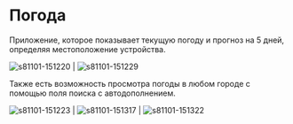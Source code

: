 # Погода

Приложение, которое показывает текущую погоду и прогноз на 5 дней, определяя местоположение устройства.

 ![s81101-151220](https://user-images.githubusercontent.com/15233278/47854168-b777cb80-dde9-11e8-8d8a-f24483d566ca.jpg) | ![s81101-151229](https://user-images.githubusercontent.com/15233278/47854171-b9418f00-dde9-11e8-9c1d-f7c6f12465be.jpg) 

Также есть возможность просмотра погоды в любом городе с помощью поля поиска с автодополнением.

![s81101-151223](https://user-images.githubusercontent.com/15233278/47854490-864bcb00-ddea-11e8-98c0-dea376caf4e5.jpg) | ![s81101-151317](https://user-images.githubusercontent.com/15233278/47854506-91066000-ddea-11e8-823b-60ad312ba66e.jpg) | ![s81101-151322](https://user-images.githubusercontent.com/15233278/47854540-a8454d80-ddea-11e8-9dab-d5f7f41bae04.jpg)
